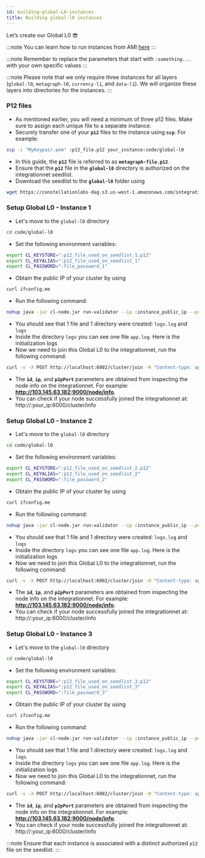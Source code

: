 ```yaml
---
id: building-global-L0-instances
title: Building global-l0 instances
---
```


Let’s create our Global L0 😎

:::note
 You can learn how to run instances from AMI [here](/sdk/guides/setup-a-metagraph/base-instance/launching-instances-from-ami)
:::

:::note
 Remember to replace the parameters that start with `:something...` with your own specific values 
:::

:::note
 Please note that we only require three instances for all layers (`global-l0`, `metagraph-l0`, `currency-l1`, and `data-l1`). We will organize these layers into directories for the instances.
:::

### P12 files
- As mentioned earlier, you will need a minimum of three p12 files. Make sure to assign each unique file to a separate instance.
- Securely transfer one of your **`p12`** files to the instance using **`scp`**. For example:
```bash
scp -i "MyKeypair.pem" :p12_file.p12 your_instance:code/global-l0
```
- In this guide, the **`p12`** file is referred to as **`metagraph-file.p12`**.
- Ensure that the **`p12`** file in the **`global-l0`** directory is authorized on the integrationnet seedlist.
- Download the seedlist to the **`global-l0`** folder using

```bash
wget https://constellationlabs-dag.s3.us-west-1.amazonaws.com/integrationnet-seedlist
```


### Setup Global L0 - Instance 1
- Let's move to the `global-l0` directory

```bash
cd code/global-l0
```

- Set the following environment variables:

```bash
export CL_KEYSTORE=":p12_file_used_on_seedlist_1.p12"
export CL_KEYALIAS=":p12_file_used_on_seedlist_1"
export CL_PASSWORD=":file_password_1"
```

- Obtain the public IP of your cluster by using

```bash
curl ifconfig.me
```

- Run the following command:

```bash
nohup java -jar cl-node.jar run-validator --ip :instance_public_ip --public-port 6000 --p2p-port 6001 --cli-port 6002 --collateral 0 --seedlist integrationnet-seedlist -e integrationnet  > logs.log 2>&1 &
```

- You should see that 1 file and 1 directory were created: `logs.log` and `logs`
- Inside the directory `logs` you can see one file `app.log`. Here is the initialization logs
- Now we need to join this Global L0 to the integrationnet, run the following command:

```bash
curl -v -X POST http://localhost:6002/cluster/join -H "Content-type: application/json" -d '{ "id":":integrationnet_node_id", "ip": ":integrationnet_node_ip", "p2pPort": :integrationnet_node_p2p_port }'
```

- The **`id`**, **`ip`**, and **`p2pPort`** parameters are obtained from inspecting the node info on the integrationnet. For example: **http://103.145.63.182:9000/node/info**.
- You can check if your node successfully joined the integrationnet at:
http://:your_ip:6000/cluster/info 


### Setup Global L0 - Instance 2
- Let's move to the `global-l0` directory

```bash
cd code/global-l0
```

- Set the following environment variables:

```bash
export CL_KEYSTORE=":p12_file_used_on_seedlist_2.p12"
export CL_KEYALIAS=":p12_file_used_on_seedlist_2"
export CL_PASSWORD=":file_password_2"
```

- Obtain the public IP of your cluster by using

```bash
curl ifconfig.me
```

- Run the following command:

```bash
nohup java -jar cl-node.jar run-validator --ip :instance_public_ip --public-port 6000 --p2p-port 6001 --cli-port 6002 --collateral 0 --seedlist integrationnet-seedlist -e integrationnet  > logs.log 2>&1 &
```

- You should see that 1 file and 1 directory were created: `logs.log` and `logs`
- Inside the directory `logs` you can see one file `app.log`. Here is the initialization logs
- Now we need to join this Global L0 to the integrationnet, run the following command:

```bash
curl -v -X POST http://localhost:6002/cluster/join -H "Content-type: application/json" -d '{ "id":":integrationnet_node_id", "ip": ":integrationnet_node_ip", "p2pPort": :integrationnet_node_p2p_port }'
```

- The **`id`**, **`ip`**, and **`p2pPort`** parameters are obtained from inspecting the node info on the integrationnet. For example: **http://103.145.63.182:9000/node/info**.
- You can check if your node successfully joined the integrationnet at:
http://:your_ip:6000/cluster/info 

### Setup Global L0 - Instance 3
- Let's move to the `global-l0` directory

```bash
cd code/global-l0
```

- Set the following environment variables:

```bash
export CL_KEYSTORE=":p12_file_used_on_seedlist_3.p12"
export CL_KEYALIAS=":p12_file_used_on_seedlist_3"
export CL_PASSWORD=":file_password_3"
```

- Obtain the public IP of your cluster by using

```bash
curl ifconfig.me
```

- Run the following command:

```bash
nohup java -jar cl-node.jar run-validator --ip :instance_public_ip --public-port 6000 --p2p-port 6001 --cli-port 6002 --collateral 0 --seedlist integrationnet-seedlist -e integrationnet  > logs.log 2>&1 &
```

- You should see that 1 file and 1 directory were created: `logs.log` and `logs`
- Inside the directory `logs` you can see one file `app.log`. Here is the initialization logs
- Now we need to join this Global L0 to the integrationnet, run the following command:

```bash
curl -v -X POST http://localhost:6002/cluster/join -H "Content-type: application/json" -d '{ "id":":integrationnet_node_id", "ip": ":integrationnet_node_ip", "p2pPort": :integrationnet_node_p2p_port }'
```

- The **`id`**, **`ip`**, and **`p2pPort`** parameters are obtained from inspecting the node info on the integrationnet. For example: **http://103.145.63.182:9000/node/info**.
- You can check if your node successfully joined the integrationnet at:
http://:your_ip:6000/cluster/info 

:::note
 Ensure that each instance is associated with a distinct authorized `p12` file on the seedlist.
:::
